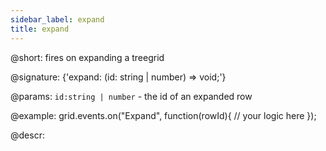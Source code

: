 ```yaml
---
sidebar_label: expand
title: expand
---          
```


@short: fires on expanding a treegrid

@signature: {'expand: (id: string | number) => void;'}

@params:
`id:string | number` - the id of an expanded row

@example:
grid.events.on("Expand", function(rowId){
    // your logic here
});

@descr:
